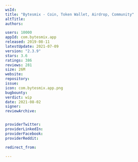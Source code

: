 ```yaml
---
wsId: 
title: "Bytesmix - Coin, Token Wallet, Airdrop, Community"
altTitle: 
authors:

users: 10000
appId: com.bytesmix.app
released: 2019-08-11
latestUpdate: 2021-07-09
version: "2.3.9"
stars: 3.6
ratings: 386
reviews: 281
size: 26M
website: 
repository: 
issue: 
icon: com.bytesmix.app.png
bugbounty: 
verdict: wip
date: 2021-08-02
signer: 
reviewArchive:


providerTwitter: 
providerLinkedIn: 
providerFacebook: 
providerReddit: 

redirect_from:

---
```



